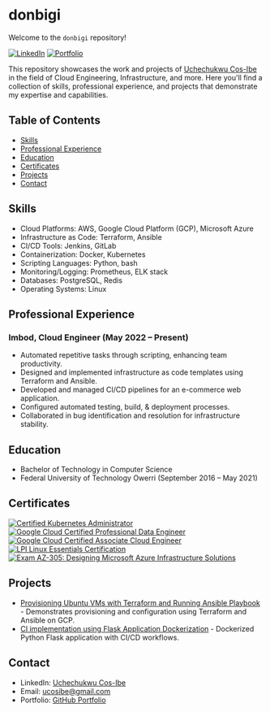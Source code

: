# donbigi

Welcome to the `donbigi` repository!

[![LinkedIn](https://img.shields.io/badge/LinkedIn-Connect-blue.svg)](https://www.linkedin.com/in/cos-ibe/)
[![Portfolio](https://img.shields.io/badge/GitHub-Portfolio-lightgrey.svg)](https://github.com/donbigi)

This repository showcases the work and projects of [Uchechukwu Cos-Ibe](https://www.linkedin.com/in/cos-ibe/) in the field of Cloud Engineering, Infrastructure, and more. Here you'll find a collection of skills, professional experience, and projects that demonstrate my expertise and capabilities.

## Table of Contents

- [Skills](#skills)
- [Professional Experience](#professional-experience)
- [Education](#education)
- [Certificates](#certificates)
- [Projects](#projects)
- [Contact](#contact)

## Skills

- Cloud Platforms: AWS, Google Cloud Platform (GCP), Microsoft Azure
- Infrastructure as Code: Terraform, Ansible
- CI/CD Tools: Jenkins, GitLab
- Containerization: Docker, Kubernetes
- Scripting Languages: Python, bash
- Monitoring/Logging: Prometheus, ELK stack
- Databases: PostgreSQL, Redis
- Operating Systems: Linux

## Professional Experience

### Imbod, Cloud Engineer (May 2022 – Present)

- Automated repetitive tasks through scripting, enhancing team productivity.
- Designed and implemented infrastructure as code templates using Terraform and Ansible.
- Developed and managed CI/CD pipelines for an e-commerce web application.
- Configured automated testing, build, & deployment processes.
- Collaborated in bug identification and resolution for infrastructure stability.

## Education

- Bachelor of Technology in Computer Science
- Federal University of Technology Owerri (September 2016 – May 2021)

## Certificates

[![Certified Kubernetes Administrator](https://img.shields.io/badge/-Certified%20Kubernetes%20Administrator-blue)](https://www.credly.com/badges/de9045a9-b637-4067-af43-56ec305629b3)
[![Google Cloud Certified Professional Data Engineer](https://img.shields.io/badge/-GCP%20Data%20Engineer-orange)](https://www.credential.net/a95627ea-5765-4ae9-b4a3-5c62703dd859)
[![Google Cloud Certified Associate Cloud Engineer](https://img.shields.io/badge/-GCP%20Cloud%20Engineer-yellow)](https://www.credential.net/4d1b6d44-5ed9-4d38-b15f-472bec974641)
[![LPI Linux Essentials Certification](https://img.shields.io/badge/-Linux%20Essentials-lightgrey)](http://lpi.org/v/LPI000571246/qgna5cewxv)
[![Exam AZ-305: Designing Microsoft Azure Infrastructure Solutions](https://img.shields.io/badge/-AZ--305%20Azure-blue)](https://www.microsoft.com/en-us/learning/exam-az-305.aspx)

## Projects

- [Provisioning Ubuntu VMs with Terraform and Running Ansible Playbook](#) - Demonstrates provisioning and configuration using Terraform and Ansible on GCP.
- [CI implementation using Flask Application Dockerization](#) - Dockerized Python Flask application with CI/CD workflows.

## Contact

- LinkedIn: [Uchechukwu Cos-Ibe](https://www.linkedin.com/in/cos-ibe/)
- Email: ucosibe@gmail.com
- Portfolio: [GitHub Portfolio](https://github.com/donbigi)
